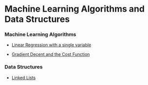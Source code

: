# Machine Learning Algorithms and Data Structures


### Machine Learning Algorithms

  * [Linear Regression with a single variable](https://github.com/369geofreeman/machine-learning-algorithms-and-data-structures/tree/main/Machine-Learning-Algorithms/linear-regression-single-variable)

  * [Gradient Decent and the Cost Function](https://github.com/369geofreeman/machine-learning-algorithms-and-data-structures/tree/main/Machine-Learning-Algorithms/gradient-decent)



### Data Structures

  * [Linked Lists](https://github.com/369geofreeman/machine-learning-algorithms-and-data-structures/tree/main/Data-Structures/Linked-Lists)
